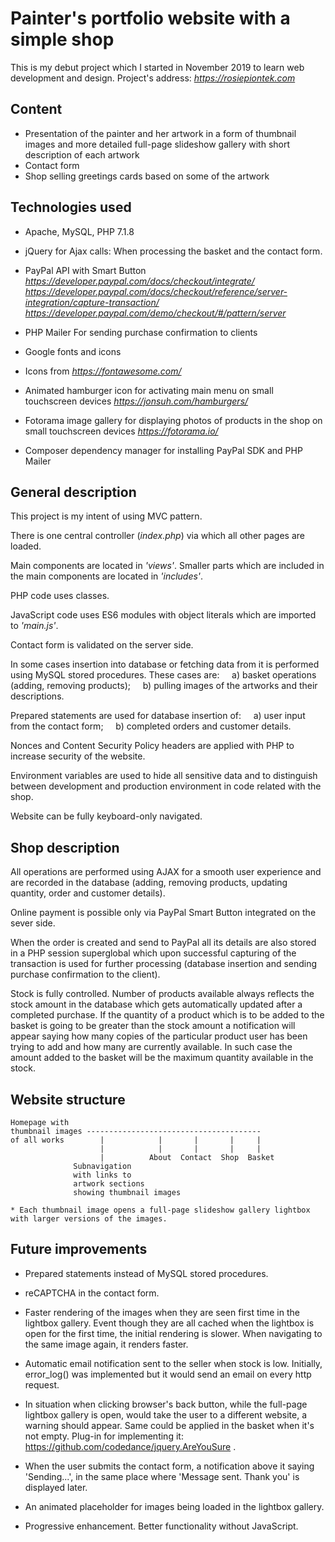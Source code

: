 

# Painter's portfolio website with a simple shop 

This is my debut project which I started in November 2019 to learn web development and design. 
Project's address:  *https://rosiepiontek.com*

## Content

* Presentation of the painter and her artwork in a form of thumbnail images and more detailed full-page slideshow gallery with short description of each artwork
* Contact form 
* Shop selling greetings cards based on some of the artwork

## Technologies used

* Apache, MySQL, PHP 7.1.8

* jQuery  for Ajax calls: 
   When processing the basket and the contact form.
   
* PayPal API with Smart Button *https://developer.paypal.com/docs/checkout/integrate/*   *https://developer.paypal.com/docs/checkout/reference/server-integration/capture-transaction/* 
*https://developer.paypal.com/demo/checkout/#/pattern/server*

* PHP Mailer
For sending purchase confirmation to clients

* Google fonts and icons

* Icons from *https://fontawesome.com/*

* Animated hamburger icon for activating main menu on small touchscreen devices
*https://jonsuh.com/hamburgers/*

* Fotorama image gallery for displaying photos of products in the shop on small touchscreen devices
*https://fotorama.io/*

* Composer dependency manager for installing PayPal SDK and PHP Mailer

## General description

This project is my intent of using MVC pattern.

There is one central controller (*index.php*) via which all other pages are loaded.

Main components are located in *'views'*.  Smaller parts which are included in the main components are located in *'includes'*.

PHP code uses classes.

JavaScript code uses ES6 modules with object literals which are imported to *'main.js'*.

Contact form is validated on the server side.

In some cases insertion into database or fetching data from it is performed using MySQL stored procedures. These cases are:
&nbsp;&nbsp;&nbsp;&nbsp;a) basket operations (adding, removing products);
&nbsp;&nbsp;&nbsp;&nbsp;b) pulling images of the artworks and their descriptions.

Prepared statements are used for database insertion of:
&nbsp;&nbsp;&nbsp;&nbsp;a) user input from the contact form;
&nbsp;&nbsp;&nbsp;&nbsp;b) completed orders and customer details.
  
Nonces and Content Security Policy headers are applied with PHP to increase security of the website.

Environment variables are used to hide all sensitive data and to distinguish between development and production environment in code related with the shop.

Website can be fully keyboard-only navigated.

## Shop description

All operations are performed using AJAX for a smooth user experience and are recorded in the database (adding, removing products, updating quantity, order and customer details).

Online payment is possible only via PayPal Smart Button integrated on the sever side.

When the order is created and send to PayPal all its details are also stored in a PHP session superglobal which upon successful capturing of the transaction is used for further processing (database insertion and sending purchase confirmation to the client).

Stock is fully controlled.
Number of products available always reflects the stock amount in the database which gets automatically updated after a completed purchase.
If the quantity of a product which is to be added to the basket is going to be greater than the stock amount a notification will appear saying how many copies of the particular product user has been trying to add and how many are currently available. In such case the amount added to the basket will be the maximum quantity available in the stock.

## Website structure

```
Homepage with
thumbnail images ---------------------------------------
of all works        |            |       |       |     |
                    |            |       |       |     |
                    |          About  Contact  Shop  Basket
              Subnavigation
              with links to 
              artwork sections
              showing thumbnail images

* Each thumbnail image opens a full-page slideshow gallery lightbox with larger versions of the images.
``` 


## Future improvements

* Prepared statements instead of MySQL stored procedures.

* reCAPTCHA in the contact form.

* Faster rendering of the images when they are seen first time in the lightbox gallery. Event though they are all cached when the lightbox is open for the first time, the initial rendering is slower. When navigating to the same image again, it renders faster. 

* Automatic email notification sent to the seller when stock is low. Initially, error_log() was implemented but it would send an email on every http request.

* In situation when clicking browser's back button, while the full-page lightbox gallery is open, would take the user to a different website, a warning should appear. Same could be applied in the basket when it's not empty. Plug-in for implementing it: https://github.com/codedance/jquery.AreYouSure .

* When the user submits the contact form, a notification above it saying 'Sending...', in the same place where 'Message sent. Thank you' is displayed later.

* An animated placeholder for images being loaded in the lightbox gallery.

* Progressive enhancement. Better functionality without JavaScript.
